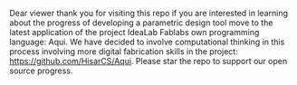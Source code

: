 Dear viewer thank you for visiting this repo if you are interested in learning about the progress of developing a parametric design tool move to the latest application of the project IdeaLab Fablabs own programming language: Aqui. We have decided to involve computational thinking in this process involving more digital fabrication skills in the project: https://github.com/HisarCS/Aqui. Please star the repo to support our open source progress.
